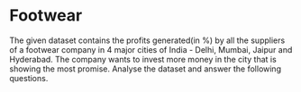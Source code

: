 # Footwear
The given dataset contains the profits generated(in %) by all the suppliers of a footwear company in 4 major cities
of India - Delhi, Mumbai, Jaipur and Hyderabad. The company wants to invest more money in the city that is showing 
the most promise. Analyse the dataset and answer the following questions.
